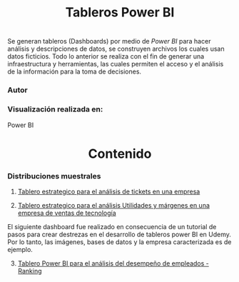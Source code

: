 <h1 align="center">Tableros Power BI</h1>
<h1 align="center"></h1>

Se generan tableros (Dashboards) por medio de *Power BI* para hacer análisis y descripciones de datos, se construyen archivos los cuales usan datos ficticios. Todo lo anterior se realiza con el fin de generar una  infraestructura y herramientas, las cuales permiten el acceso y el análisis de la información para la toma de decisiones.

<h3>Autor</h3>


<h3>Visualización realizada en: </h3>

Power BI


<h1 align='center'> Contenido</h1>



<h3> Distribuciones muestrales </h3>

1. [Tablero estrategico para el análisis de tickets en una empresa](https://app.powerbi.com/view?r=eyJrIjoiYjEwY2ZjNjYtZDUzZi00MDU0LThlMmEtNzhjNjg4N2RiZmY3IiwidCI6IjMwMGE5NDNhLTkyNDctNGQ1Zi1iYTNkLTk5MTQxYWQyZjUxZCJ9)

2. [Tablero estrategico para el análisis Utilidades y márgenes en una empresa de ventas de tecnología](https://app.powerbi.com/view?r=eyJrIjoiNmY1NGU4NGQtZGUyNS00ZTYyLTkwNjYtYThkOWM4YWJhM2Y3IiwidCI6IjMwMGE5NDNhLTkyNDctNGQ1Zi1iYTNkLTk5MTQxYWQyZjUxZCJ9)

El siguiente dashboard fue realizado en consecuencia de un tutorial de pasos para crear destrezas en el desarrollo de tableros power BI en Udemy. Por lo tanto, las imágenes, bases de datos y la empresa caracterizada es de ejemplo.

3. [Tablero Power BI para el análisis del desempeño de empleados - Ranking](https://app.powerbi.com/view?r=eyJrIjoiYTk3MGIzMWMtNzc0My00N2M1LWE1YTktMzkxMTUwMDkxYmI0IiwidCI6IjMwMGE5NDNhLTkyNDctNGQ1Zi1iYTNkLTk5MTQxYWQyZjUxZCJ9)



